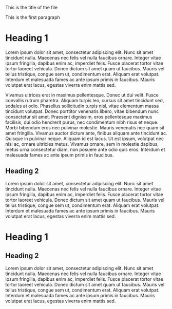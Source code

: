 This is the title of the file


This is the first paragraph
# Heading 1
Lorem ipsum dolor sit amet, consectetur adipiscing elit. Nunc sit amet tincidunt nulla. Maecenas nec felis vel nulla faucibus ornare. Integer vitae ipsum fringilla, dapibus enim ac, imperdiet felis. Fusce placerat tortor vitae tortor laoreet vehicula. Donec dictum sit amet quam ut faucibus. Mauris vel tellus tristique, congue sem ut, condimentum erat. Aliquam erat volutpat. Interdum et malesuada fames ac ante ipsum primis in faucibus. Mauris volutpat erat lacus, egestas viverra enim mattis sed.

Vivamus ultrices erat in maximus pellentesque. Donec ut dui velit. Fusce convallis rutrum pharetra. Aliquam turpis leo, cursus sit amet tincidunt sed, sodales at odio. Phasellus sollicitudin turpis nisl, vitae elementum massa tincidunt volutpat. Donec porttitor venenatis libero, vitae bibendum nunc consectetur sit amet. Praesent dignissim, eros pellentesque maximus facilisis, dui odio hendrerit purus, nec condimentum nibh risus et neque. Morbi bibendum eros nec pulvinar molestie. Mauris venenatis nec quam sit amet fringilla. Vivamus auctor dictum ante, finibus aliquam ante tincidunt ac. Quisque in pulvinar neque. Aliquam id est lacus. Ut est ipsum, volutpat nec nisl ac, ornare ultricies metus. Vivamus ornare, sem in molestie dapibus, metus urna consectetur diam, non posuere ante odio quis eros. Interdum et malesuada fames ac ante ipsum primis in faucibus.

## Heading 2
Lorem ipsum dolor sit amet, consectetur adipiscing elit. Nunc sit amet tincidunt nulla. Maecenas nec felis vel nulla faucibus ornare. Integer vitae ipsum fringilla, dapibus enim ac, imperdiet felis. Fusce placerat tortor vitae tortor laoreet vehicula. Donec dictum sit amet quam ut faucibus. Mauris vel tellus tristique, congue sem ut, condimentum erat. Aliquam erat volutpat. Interdum et malesuada fames ac ante ipsum primis in faucibus. Mauris volutpat erat lacus, egestas viverra enim mattis sed.

# Heading 1
## Heading 2
Lorem ipsum dolor sit amet, consectetur adipiscing elit. Nunc sit amet tincidunt nulla. Maecenas nec felis vel nulla faucibus ornare. Integer vitae ipsum fringilla, dapibus enim ac, imperdiet felis. Fusce placerat tortor vitae tortor laoreet vehicula. Donec dictum sit amet quam ut faucibus. Mauris vel tellus tristique, congue sem ut, condimentum erat. Aliquam erat volutpat. Interdum et malesuada fames ac ante ipsum primis in faucibus. Mauris volutpat erat lacus, egestas viverra enim mattis sed.